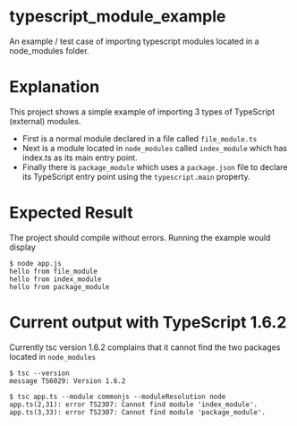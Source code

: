 # typescript_module_example
An example / test case of importing typescript modules located in a node_modules folder.

# Explanation
This project shows a simple example of importing 3 types of TypeScript (external) modules. 

* First is a normal module declared in a file called ```file_module.ts```
* Next is a module located in ```node_modules``` called ```index_module``` which has index.ts as its main entry point.
* Finally there is ```package_module``` which uses a ```package.json``` file to declare its TypeScript entry point using the ```typescript.main``` property.

# Expected Result
The project should compile without errors. Running the example would display

```
$ node app.js
hello from file_module
hello from index_module
hello from package_module
```

# Current output with TypeScript 1.6.2
Currently tsc version 1.6.2 complains that it cannot find the two packages located in ```node_modules```

```
$ tsc --version
message TS6029: Version 1.6.2

$ tsc app.ts --module commonjs --moduleResolution node
app.ts(2,31): error TS2307: Cannot find module 'index_module'.
app.ts(3,33): error TS2307: Cannot find module 'package_module'.
```

